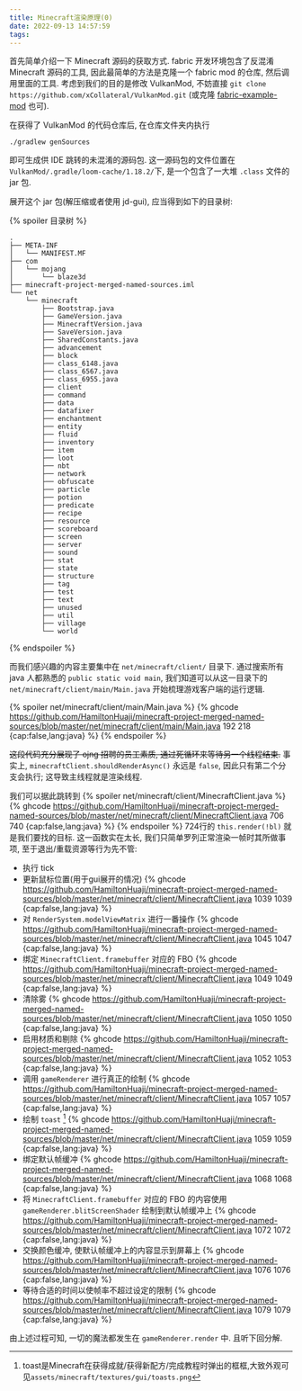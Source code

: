 ```yaml
---
title: Minecraft渲染原理(0)
date: 2022-09-13 14:57:59
tags:
---
```


首先简单介绍一下 Minecraft 源码的获取方式. fabric 开发环境包含了反混淆 Minecraft 源码的工具, 因此最简单的方法是克隆一个 fabric mod 的仓库, 然后调用里面的工具. 考虑到我们的目的是修改 VulkanMod, 不妨直接 `git clone https://github.com/xCollateral/VulkanMod.git` (或克隆 [fabric-example-mod](`https://github.com/FabricMC/fabric-example-mod`) 也可).

在获得了 VulkanMod 的代码仓库后, 在仓库文件夹内执行
```shell
./gradlew genSources
```
即可生成供 IDE 跳转的未混淆的源码包. 这一源码包的文件位置在`VulkanMod/.gradle/loom-cache/1.18.2/`下, 是一个包含了一大堆 `.class` 文件的 jar 包.

展开这个 jar 包(解压缩或者使用 jd-gui), 应当得到如下的目录树:
<!-- more -->

{% spoiler 目录树 %}
```text
.
├── META-INF
│   └── MANIFEST.MF
├── com
│   └── mojang
│       └── blaze3d
├── minecraft-project-merged-named-sources.iml
└── net
    └── minecraft
        ├── Bootstrap.java
        ├── GameVersion.java
        ├── MinecraftVersion.java
        ├── SaveVersion.java
        ├── SharedConstants.java
        ├── advancement
        ├── block
        ├── class_6148.java
        ├── class_6567.java
        ├── class_6955.java
        ├── client
        ├── command
        ├── data
        ├── datafixer
        ├── enchantment
        ├── entity
        ├── fluid
        ├── inventory
        ├── item
        ├── loot
        ├── nbt
        ├── network
        ├── obfuscate
        ├── particle
        ├── potion
        ├── predicate
        ├── recipe
        ├── resource
        ├── scoreboard
        ├── screen
        ├── server
        ├── sound
        ├── stat
        ├── state
        ├── structure
        ├── tag
        ├── test
        ├── text
        ├── unused
        ├── util
        ├── village
        └── world
```
{% endspoiler %}

而我们感兴趣的内容主要集中在 `net/minecraft/client/` 目录下. 通过搜索所有 java 人都熟悉的 `public static void main`, 我们知道可以从这一目录下的 `net/minecraft/client/main/Main.java` 开始梳理游戏客户端的运行逻辑.

{% spoiler net/minecraft/client/main/Main.java %}
{% ghcode https://github.com/HamiltonHuaji/minecraft-project-merged-named-sources/blob/master/net/minecraft/client/main/Main.java 192 218 {cap:false,lang:java} %}
{% endspoiler %}

<del>这段代码充分展现了 ojng 招聘的员工素质, 通过死循环来等待另一个线程结束.</del> 事实上, `minecraftClient.shouldRenderAsync()` 永远是 `false`, 因此只有第二个分支会执行; 这导致主线程就是渲染线程.

我们可以据此跳转到
{% spoiler net/minecraft/client/MinecraftClient.java %}
{% ghcode https://github.com/HamiltonHuaji/minecraft-project-merged-named-sources/blob/master/net/minecraft/client/MinecraftClient.java 706 740 {cap:false,lang:java} %}
{% endspoiler %}
724行的 `this.render(!bl)` 就是我们要找的目标. 这一函数实在太长, 我们只简单罗列正常渲染一帧时其所做事项, 至于退出/重载资源等行为先不管:

+ 执行 tick
+ 更新鼠标位置(用于gui展开的情况) {% ghcode https://github.com/HamiltonHuaji/minecraft-project-merged-named-sources/blob/master/net/minecraft/client/MinecraftClient.java 1039 1039 {cap:false,lang:java} %}
+ 对 `RenderSystem.modelViewMatrix` 进行一番操作 {% ghcode https://github.com/HamiltonHuaji/minecraft-project-merged-named-sources/blob/master/net/minecraft/client/MinecraftClient.java 1045 1047 {cap:false,lang:java} %}
+ 绑定 `MinecraftClient.framebuffer` 对应的 FBO {% ghcode https://github.com/HamiltonHuaji/minecraft-project-merged-named-sources/blob/master/net/minecraft/client/MinecraftClient.java 1049 1049 {cap:false,lang:java} %}
+ 清除雾 {% ghcode https://github.com/HamiltonHuaji/minecraft-project-merged-named-sources/blob/master/net/minecraft/client/MinecraftClient.java 1050 1050 {cap:false,lang:java} %}
+ 启用材质和剔除 {% ghcode https://github.com/HamiltonHuaji/minecraft-project-merged-named-sources/blob/master/net/minecraft/client/MinecraftClient.java 1052 1053 {cap:false,lang:java} %}
+ 调用 `gameRenderer` 进行真正的绘制 {% ghcode https://github.com/HamiltonHuaji/minecraft-project-merged-named-sources/blob/master/net/minecraft/client/MinecraftClient.java 1057 1057 {cap:false,lang:java} %}
+ 绘制 `toast` [^1] {% ghcode https://github.com/HamiltonHuaji/minecraft-project-merged-named-sources/blob/master/net/minecraft/client/MinecraftClient.java 1059 1059 {cap:false,lang:java} %}
+ 绑定默认帧缓冲 {% ghcode https://github.com/HamiltonHuaji/minecraft-project-merged-named-sources/blob/master/net/minecraft/client/MinecraftClient.java 1068 1068 {cap:false,lang:java} %}
+ 将 `MinecraftClient.framebuffer` 对应的 FBO 的内容使用 `gameRenderer.blitScreenShader` 绘制到默认帧缓冲上 {% ghcode https://github.com/HamiltonHuaji/minecraft-project-merged-named-sources/blob/master/net/minecraft/client/MinecraftClient.java 1072 1072 {cap:false,lang:java} %}
+ 交换颜色缓冲, 使默认帧缓冲上的内容显示到屏幕上 {% ghcode https://github.com/HamiltonHuaji/minecraft-project-merged-named-sources/blob/master/net/minecraft/client/MinecraftClient.java 1076 1076 {cap:false,lang:java} %}
+ 等待合适的时间以使帧率不超过设定的限制 {% ghcode https://github.com/HamiltonHuaji/minecraft-project-merged-named-sources/blob/master/net/minecraft/client/MinecraftClient.java 1079 1079 {cap:false,lang:java} %}

由上述过程可知, 一切的魔法都发生在 `gameRenderer.render` 中. 且听下回分解.

[^1]: toast是Minecraft在获得成就/获得新配方/完成教程时弹出的框框,大致外观可见`assets/minecraft/textures/gui/toasts.png`

